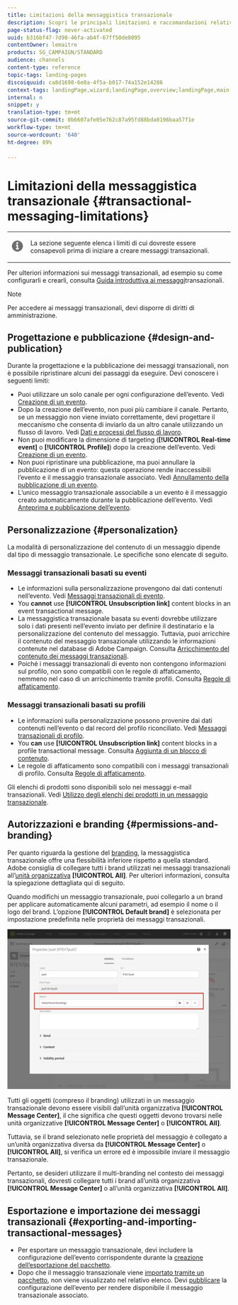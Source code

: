 ```yaml
---
title: Limitazioni della messaggistica transazionale
description: Scopri le principali limitazioni e raccomandazioni relative ai messaggi transazionali in  Adobe Campaign Standard.
page-status-flag: never-activated
uuid: b316bf47-7d98-46fa-ab4f-67ff50de8095
contentOwner: lemaitre
products: SG_CAMPAIGN/STANDARD
audience: channels
content-type: reference
topic-tags: landing-pages
discoiquuid: ca8d1698-6e8a-4f5a-b017-74a152e14286
context-tags: landingPage,wizard;landingPage,overview;landingPage,main
internal: n
snippet: y
translation-type: tm+mt
source-git-commit: 0b6607afe05e762c87a95fd88bda0196baa57f1e
workflow-type: tm+mt
source-wordcount: '640'
ht-degree: 89%

---
```



# Limitazioni della messaggistica transazionale {#transactional-messaging-limitations}

<table>
<tr>
<td><img src="assets/do-not-localize/icon_concepts.svg" width="60px"></td>
<td><p>La sezione seguente elenca i limiti di cui dovreste essere consapevoli prima di iniziare a creare messaggi transazionali.</p></td>
</tr>
</table>

Per ulteriori informazioni sui messaggi transazionali, ad esempio su come configurarli e crearli, consulta [Guida introduttiva ai messaggi](../../channels/using/getting-started-with-transactional-msg.md)transazionali.

>[!NOTE]
>
>Per accedere ai messaggi transazionali, devi disporre di diritti di amministrazione.

## Progettazione e pubblicazione {#design-and-publication}

Durante la progettazione e la pubblicazione dei messaggi transazionali, non è possibile ripristinare alcuni dei passaggi da eseguire. Devi conoscere i seguenti limiti:

* Puoi utilizzare un solo canale per ogni configurazione dell’evento. Vedi [Creazione di un evento](../../administration/using/configuring-transactional-messaging.md#creating-an-event).
* Dopo la creazione dell’evento, non puoi più cambiare il canale. Pertanto, se un messaggio non viene inviato correttamente, devi progettare il meccanismo che consenta di inviarlo da un altro canale utilizzando un flusso di lavoro. Vedi [Dati e processi del flusso di lavoro](../../automating/using/get-started-workflows.md).
* Non puoi modificare la dimensione di targeting (**[!UICONTROL Real-time event]** o **[!UICONTROL Profile]**) dopo la creazione dell’evento. Vedi [Creazione di un evento](../../administration/using/configuring-transactional-messaging.md#creating-an-event).
* Non puoi ripristinare una pubblicazione, ma puoi annullare la pubblicazione di un evento: questa operazione rende inaccessibili l’evento e il messaggio transazionale associato. Vedi [Annullamento della pubblicazione di un evento](../../administration/using/configuring-transactional-messaging.md#unpublishing-an-event).
* L’unico messaggio transazionale associabile a un evento è il messaggio creato automaticamente durante la pubblicazione dell’evento. Vedi [Anteprima e pubblicazione dell’evento](../../administration/using/configuring-transactional-messaging.md#previewing-and-publishing-the-event).

## Personalizzazione {#personalization}

La modalità di personalizzazione del contenuto di un messaggio dipende dal tipo di messaggio transazionale. Le specifiche sono elencate di seguito.

### Messaggi transazionali basati su eventi

* Le informazioni sulla personalizzazione provengono dai dati contenuti nell’evento. Vedi [Messaggi transazionali di evento](../../channels/using/event-transactional-messages.md).
* You **cannot** use **[!UICONTROL Unsubscription link]** content blocks in an event transactional message.
* La messaggistica transazionale basata su eventi dovrebbe utilizzare solo i dati presenti nell’evento inviato per definire il destinatario e la personalizzazione del contenuto del messaggio. Tuttavia, puoi arricchire il contenuto del messaggio transazionale utilizzando le informazioni contenute nel database di Adobe Campaign. Consulta [Arricchimento del contenuto dei messaggi transazionali](../../administration/using/configuring-transactional-messaging.md#enriching-the-transactional-message-content).
* Poiché i messaggi transazionali di evento non contengono informazioni sul profilo, non sono compatibili con le regole di affaticamento, nemmeno nel caso di un arricchimento tramite profili. Consulta [Regole di affaticamento](../../sending/using/fatigue-rules.md).

### Messaggi transazionali basati su profili

* Le informazioni sulla personalizzazione possono provenire dai dati contenuti nell’evento o dal record del profilo riconciliato. Vedi [Messaggi transazionali di profilo](../../channels/using/profile-transactional-messages.md).
* You **can** use **[!UICONTROL Unsubscription link]** content blocks in a profile transactional message. Consulta [Aggiunta di un blocco di contenuto](../../designing/using/personalization.md#adding-a-content-block).
* Le regole di affaticamento sono compatibili con i messaggi transazionali di profilo. Consulta [Regole di affaticamento](../../sending/using/fatigue-rules.md).

Gli elenchi di prodotti sono disponibili solo nei messaggi e-mail transazionali. Vedi [Utilizzo degli elenchi dei prodotti in un messaggio transazionale](../../channels/using/event-transactional-messages.md#using-product-listings-in-a-transactional-message).

## Autorizzazioni e branding {#permissions-and-branding}

Per quanto riguarda la gestione del [branding](../../administration/using/branding.md), la messaggistica transazionale offre una flessibilità inferiore rispetto a quella standard. Adobe consiglia di collegare tutti i brand utilizzati nei messaggi transazionali all’[unità organizzativa](../../administration/using/organizational-units.md) **[!UICONTROL All]**. Per ulteriori informazioni, consulta la spiegazione dettagliata qui di seguito.

Quando modifichi un messaggio transazionale, puoi collegarlo a un brand per applicare automaticamente alcuni parametri, ad esempio il nome o il logo del brand. L’opzione **[!UICONTROL Default brand]** è selezionata per impostazione predefinita nelle proprietà dei messaggi transazionali.

![](assets/message-center_branding.png)

Tutti gli oggetti (compreso il branding) utilizzati in un messaggio transazionale devono essere visibili dall’unità organizzativa **[!UICONTROL Message Center]**, il che significa che questi oggetti devono trovarsi nelle unità organizzative **[!UICONTROL Message Center]** o **[!UICONTROL All]**.

Tuttavia, se il brand selezionato nelle proprietà del messaggio è collegato a un’unità organizzativa diversa da **[!UICONTROL Message Center]** o **[!UICONTROL All]**, si verifica un errore ed è impossibile inviare il messaggio transazionale.

Pertanto, se desideri utilizzare il multi-branding nel contesto dei messaggi transazionali, dovresti collegare tutti i brand all’unità organizzativa **[!UICONTROL Message Center]** o all’unità organizzativa **[!UICONTROL All]**.

## Esportazione e importazione dei messaggi transazionali {#exporting-and-importing-transactional-messages}

* Per esportare un messaggio transazionale, devi includere la configurazione dell’evento corrispondente durante la [creazione dell’esportazione del pacchetto](../../automating/using/managing-packages.md#creating-a-package).
* Dopo che il messaggio transazionale viene [importato tramite un pacchetto](../../automating/using/managing-packages.md#importing-a-package), non viene visualizzato nel relativo elenco. Devi [pubblicare](../../administration/using/configuring-transactional-messaging.md#previewing-and-publishing-the-event) la configurazione dell’evento per rendere disponibile il messaggio transazionale associato.
